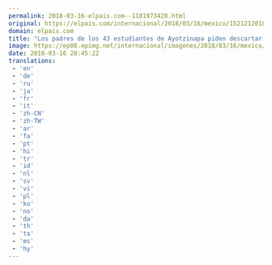 ```yaml
---
permalink: 2018-03-16-elpais.com--1181973428.html
original: https://elpais.com/internacional/2018/03/16/mexico/1521212018_454327.html#?ref=rss&format=simple&link=link
domain: elpais.com
title: "Los padres de los 43 estudiantes de Ayotzinapa piden descartar los testimonios obtenidos bajo tortura"
image: https://ep00.epimg.net/internacional/imagenes/2018/03/16/mexico/1521212018_454327_1521212507_rrss_normal.jpg
date: 2018-03-16 20:45:22
translations: 
 - 'en'
 - 'de'
 - 'ru'
 - 'ja'
 - 'fr'
 - 'it'
 - 'zh-CN'
 - 'zh-TW'
 - 'ar'
 - 'fa'
 - 'pt'
 - 'hi'
 - 'tr'
 - 'id'
 - 'nl'
 - 'sv'
 - 'vi'
 - 'pl'
 - 'ko'
 - 'no'
 - 'da'
 - 'th'
 - 'ta'
 - 'ms'
 - 'hy'
---
```


